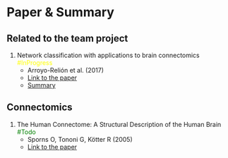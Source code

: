 # Paper & Summary

## Related to the team project

1. Network classification with applications to brain connectomics   <span style="color:yellow">#InProgress</span>
    - Arroyo-Relión et al. (2017)
    - [Link to the paper](https://arxiv.org/abs/1701.08140)
    - [Summary]()

## Connectomics

1. The Human Connectome: A Structural Description of the Human Brain <span style="color:green">#Todo</span>
    - Sporns O, Tononi G, Kötter R (2005)
    - [Link to the paper](https://journals.plos.org/ploscompbiol/article?id=10.1371/journal.pcbi.0010042#abstract0)